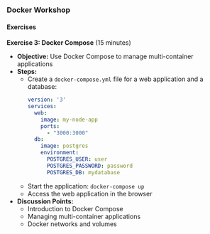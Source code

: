 ### Docker Workshop

#### **Exercises**

**Exercise 3: Docker Compose** (15 minutes)
   - **Objective:** Use Docker Compose to manage multi-container applications
   - **Steps:**
     - Create a `docker-compose.yml` file for a web application and a database:
       ```yaml
       version: '3'
       services:
         web:
           image: my-node-app
           ports:
             - "3000:3000"
         db:
           image: postgres
           environment:
             POSTGRES_USER: user
             POSTGRES_PASSWORD: password
             POSTGRES_DB: mydatabase
       ```
     - Start the application: `docker-compose up`
     - Access the web application in the browser
   - **Discussion Points:**
     - Introduction to Docker Compose
     - Managing multi-container applications
     - Docker networks and volumes
